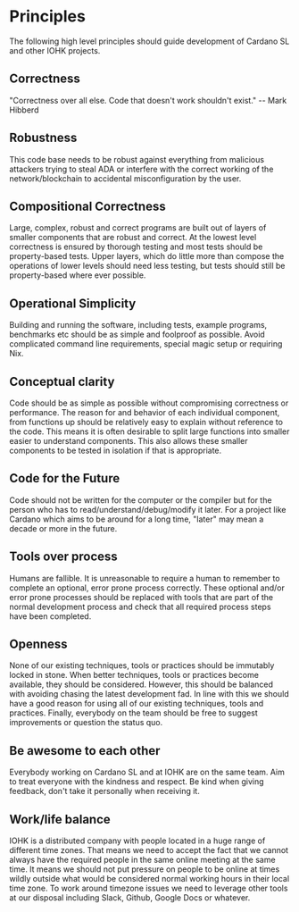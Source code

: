 # Principles

The following high level principles should guide development of Cardano SL
and other IOHK projects.

## Correctness
"Correctness over all else. Code that doesn't work shouldn't exist." -- Mark
Hibberd

## Robustness

This code base needs to be robust against everything from malicious attackers
trying to steal ADA or interfere with the correct working of the
network/blockchain to accidental misconfiguration by the user.

## Compositional Correctness

Large, complex, robust and correct programs are built out of layers of smaller
components that are robust and correct. At the lowest level correctness is
ensured by thorough testing and most tests should be property-based tests. Upper
layers, which do little more than compose the operations of lower levels should
need less testing, but tests should still be property-based where ever possible.

## Operational Simplicity

Building and running the software, including tests, example programs, benchmarks
etc should be as simple and foolproof as possible. Avoid complicated command
line requirements, special magic setup or requiring Nix.

## Conceptual clarity

Code should be as simple as possible without compromising correctness or
performance. The reason for and behavior of each individual component, from
functions up should be relatively easy to explain without reference to the code.
This means it is often desirable to split large functions into smaller easier to
understand components. This also allows these smaller components to be tested in
isolation if that is appropriate.

## Code for the Future

Code should not be written for the computer or the compiler but for the person
who has to read/understand/debug/modify it later. For a project like Cardano
which aims to be around for a long time, "later" may mean a decade or more in
the future.

## Tools over process

Humans are fallible. It is unreasonable to require a human to remember to
complete an optional, error prone process correctly. These optional and/or error
prone processes should be replaced with tools that are part of the normal
development process and check that all required process steps have been
completed.

## Openness

None of our existing techniques, tools or practices should be immutably locked
in stone. When better techniques, tools or practices become available, they
should be considered. However, this should be balanced with avoiding chasing the
latest development fad. In line with this we should have a good reason for using
all of our existing techniques, tools and practices. Finally, everybody on the
team should be free to suggest improvements or question the status quo.

## Be awesome to each other

Everybody working on Cardano SL and at IOHK are on the same team. Aim to treat
everyone with the kindness and respect. Be kind when giving feedback, don't take
it personally when receiving it.

## Work/life balance

IOHK is a distributed company with people located in a huge range of different
time zones. That means we need to accept the fact that we cannot always have the
required people in the same online meeting at the same time. It means we should
not put pressure on people to be online at times wildly outside what would be
considered normal working hours in their local time zone. To work around
timezone issues we need to leverage other tools at our disposal including Slack,
Github, Google Docs or whatever.
